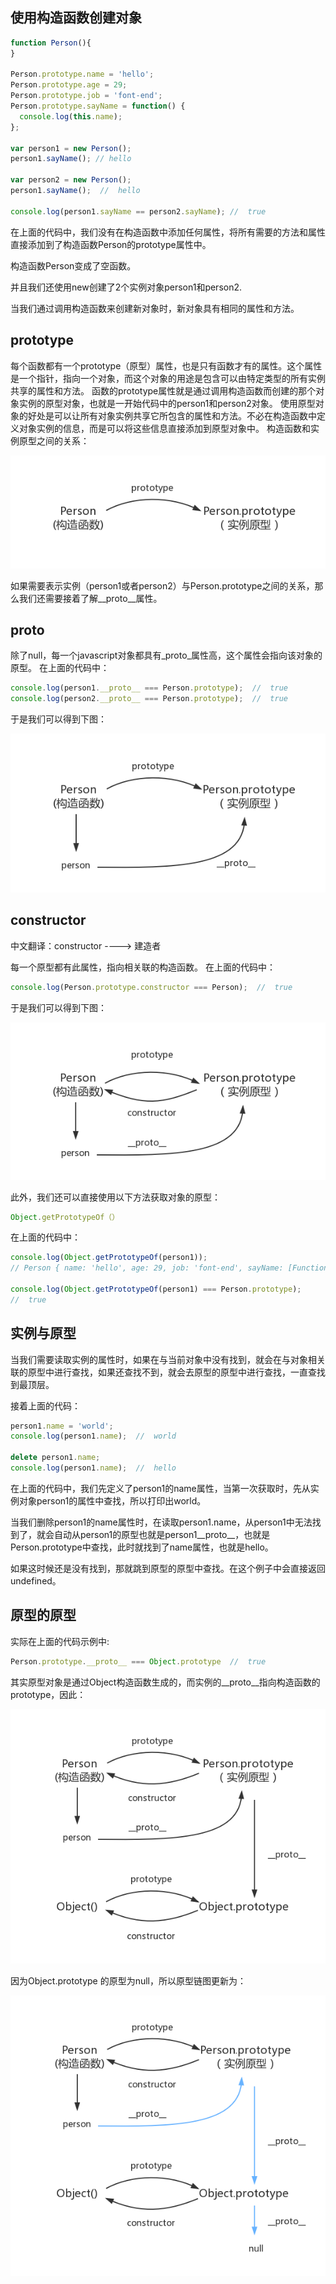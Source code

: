 ## 使用构造函数创建对象

```javascript
function Person(){
}

Person.prototype.name = 'hello';
Person.prototype.age = 29;
Person.prototype.job = 'font-end';
Person.prototype.sayName = function() {
  console.log(this.name);
};

var person1 = new Person();
person1.sayName(); // hello

var person2 = new Person();
person1.sayName();  //  hello

console.log(person1.sayName == person2.sayName); //  true
```

在上面的代码中，我们没有在构造函数中添加任何属性，将所有需要的方法和属性直接添加到了构造函数Person的prototype属性中。

构造函数Person变成了空函数。

并且我们还使用new创建了2个实例对象person1和person2.

当我们通过调用构造函数来创建新对象时，新对象具有相同的属性和方法。

## prototype

每个函数都有一个prototype（原型）属性，也是只有函数才有的属性。这个属性是一个指针，指向一个对象，而这个对象的用途是包含可以由特定类型的所有实例共享的属性和方法。
函数的prototype属性就是通过调用构造函数而创建的那个对象实例的原型对象，也就是一开始代码中的person1和person2对象。
使用原型对象的好处是可以让所有对象实例共享它所包含的属性和方法。不必在构造函数中定义对象实例的信息，而是可以将这些信息直接添加到原型对象中。
构造函数和实例原型之间的关系：

![](./images/Person.prototype.png)

如果需要表示实例（person1或者person2）与Person.prototype之间的关系，那么我们还需要接着了解__proto__属性。

## __proto__

除了null，每一个javascript对象都具有_proto_属性高，这个属性会指向该对象的原型。
在上面的代码中：

```javascript
console.log(person1.__proto__ === Person.prototype);  //  true
console.log(person2.__proto__ === Person.prototype);  //  true
```

于是我们可以得到下图：

![](./images/__proto__.png)

## constructor

中文翻译：constructor ----> 建造者

每一个原型都有此属性，指向相关联的构造函数。
在上面的代码中：

```javascript
console.log(Person.prototype.constructor === Person);  //  true
```

于是我们可以得到下图：

![](./images/constructor.png)

此外，我们还可以直接使用以下方法获取对象的原型：

```javascript
Object.getPrototypeOf（）
```

在上面的代码中：

```javascript
console.log(Object.getPrototypeOf(person1));
// Person { name: 'hello', age: 29, job: 'font-end', sayName: [Function] }

console.log(Object.getPrototypeOf(person1) === Person.prototype);
//  true
```

## 实例与原型

当我们需要读取实例的属性时，如果在与当前对象中没有找到，就会在与对象相关联的原型中进行查找，如果还查找不到，就会去原型的原型中进行查找，一直查找到最顶层。

接着上面的代码：

```javascript
person1.name = 'world';
console.log(person1.name);  //  world

delete person1.name;
console.log(person1.name);  //  hello
```

在上面的代码中，我们先定义了person1的name属性，当第一次获取时，先从实例对象person1的属性中查找，所以打印出world。

当我们删除person1的name属性时，在读取person1.name，从person1中无法找到了，就会自动从person1的原型也就是person1__proto__，也就是Person.prototype中查找，此时就找到了name属性，也就是hello。

如果这时候还是没有找到，那就跳到原型的原型中查找。在这个例子中会直接返回undefined。

## 原型的原型

实际在上面的代码示例中:

```javascript
Person.prototype.__proto__ === Object.prototype  //  true
```

其实原型对象是通过Object构造函数生成的，而实例的__proto__指向构造函数的prototype，因此：

![](./images/Object-prototype.png)

因为Object.prototype 的原型为null，所以原型链图更新为：

![](./images/Object.prototpe.__proto__.png)
